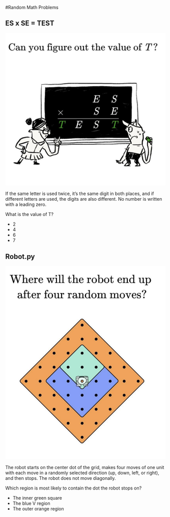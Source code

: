 #Random Math Problems

## ES x SE = TEST

![Problem](https://github.com/sundeepnarang/RandomMathProblems/blob/master/esxse%3Dtest.png)

If the same letter is used twice,
it’s the same digit in both places,
and if different letters are used,
the digits are also different.⁠
No number is written with a leading zero. ⁠
⁠

What is the value of T?⁠
⁠

- 2⁠
- 4⁠
- 6⁠
- 7


## Robot.py

![Problem](https://github.com/sundeepnarang/RandomMathProblems/blob/master/robot.png)

The robot starts on the center dot of the grid,
makes four moves of one unit with each move in a
randomly selected direction (up, down, left, or right),
and then stops. The robot does not move diagonally. ⁠
⁠

Which region is most likely to contain the dot the robot stops on?⁠
⁠

- The inner green square⁠
- The blue V region⁠
- The outer orange region⁠